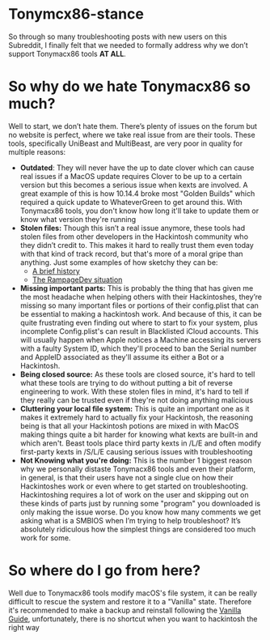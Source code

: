 # Tonymcx86-stance
So through so many troubleshooting posts with new users on this Subreddit, I finally felt that we needed to formally address why we don’t support Tonymacx86 tools **AT ALL**.

# So why do we hate Tonymacx86 so much?

Well to start, we don’t hate them. There’s plenty of issues on the forum but no website is perfect, where we take real issue from are their tools. These tools, specifically UniBeast and MultiBeast, are very poor in quality for multiple reasons:

* **Outdated**: They will never have the up to date clover which can cause real issues if a MacOS update requires Clover to be up to a certain version but this becomes a serious issue when kexts are involved. A great example of this is how 10.14.4 broke most "Golden Builds" which required a quick update to WhateverGreen to get around this. With Tonymacx86 tools, you don't know how long it'll take to update them or know what version they're running
* **Stolen files:** Though this isn’t a real issue anymore, these tools had stolen files from other developers in the Hackintosh community who they didn’t credit to. This makes it hard to really trust them even today with that kind of track record, but that's more of a moral gripe than anything. Just some examples of how sketchy they can be:
   * [A brief history](https://www.reddit.com/r/hackintosh/comments/6enbsf/differences_between_tonymac_insanelymac_others/dibm4pu/)
   * [The RampageDev situation](https://www.insanelymac.com/forum/topic/280252-tonymacx86-and-mac-man-steal-again/)
* **Missing important parts:** This is probably the thing that has given me the most headache when helping others with their Hackintoshes, they’re missing so many important files or portions of their config.plist that can be essential to making a hackintosh work. And because of this, it can be quite frustrating even finding out where to start to fix your system, plus incomplete Config.plist's can result in Blacklisted iCloud accounts. This will usually happen when Apple notices a Machine accessing its servers with a faulty System ID, which they'll proceed to ban the Serial number and AppleID associated as they'll assume its either a Bot or a Hackintosh.
* **Being closed source:** As these tools are closed source, it's hard to tell what these tools are trying to do without putting a bit of reverse engineering to work. With these stolen files in mind, it's hard to tell if they really can be trusted even if they're not doing anything malicious
* **Cluttering your local file system:** This is quite an important one as it makes it extremely hard to actually fix your Hackintosh, the reasoning being is that all your Hackintosh potions are mixed in with MacOS making things quite a bit harder for knowing what kexts are built-in and which aren't. Beast tools place third party kexts in /L/E and often modify first-party kexts in /S/L/E causing serious issues with troubleshooting
* **Not Knowing what you're doing:** This is the number 1 biggest reason why we personally distaste Tonymacx86 tools and even their platform, in general, is that their users have not a single clue on how their Hackintoshes work or even where to get started on troubleshooting. Hackintoshing requires a lot of work on the user and skipping out on these kinds of parts just by running some "program" you downloaded is only making the issue worse. Do you know how many comments we get asking what is a SMBIOS when I’m trying to help troubleshoot? It’s absolutely ridiculous how the simplest things are considered too much work for some.

# So where do I go from here?
Well due to Tonymacx86 tools modify macOS's file system, it can be really difficult to rescue the system and restore it to a "Vanilla" state. Therefore it's recommended to make a backup and reinstall following the [Vanilla Guide](https://hackintosh.gitbook.io/-r-hackintosh-vanilla-desktop-guide/), unfortunately, there is no shortcut when you want to hackintosh the right way
